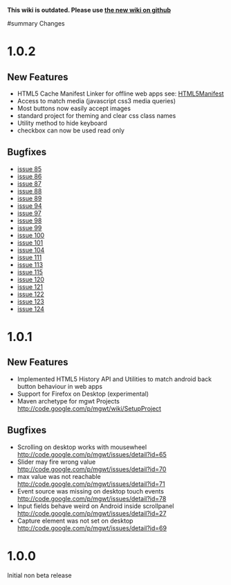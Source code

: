 **This wiki is outdated. Please use [the new wiki on github](https://github.com/mgwt/mgwt/wiki)**

#summary Changes

# 1.0.2 #

## New Features ##
  * HTML5 Cache Manifest Linker for offline web apps see: [HTML5Manifest](HTML5Manifest.md)
  * Access to match media (javascript css3 media queries)
  * Most buttons now easily accept images
  * standard project for theming and clear css class names
  * Utility method to hide keyboard
  * checkbox can now be used read only

## Bugfixes ##
  * [issue 85](https://code.google.com/p/mgwt/issues/detail?id=85)
  * [issue 86](https://code.google.com/p/mgwt/issues/detail?id=86)
  * [issue 87](https://code.google.com/p/mgwt/issues/detail?id=87)
  * [issue 88](https://code.google.com/p/mgwt/issues/detail?id=88)
  * [issue 89](https://code.google.com/p/mgwt/issues/detail?id=89)
  * [issue 94](https://code.google.com/p/mgwt/issues/detail?id=94)
  * [issue 97](https://code.google.com/p/mgwt/issues/detail?id=97)
  * [issue 98](https://code.google.com/p/mgwt/issues/detail?id=98)
  * [issue 99](https://code.google.com/p/mgwt/issues/detail?id=99)
  * [issue 100](https://code.google.com/p/mgwt/issues/detail?id=100)
  * [issue 101](https://code.google.com/p/mgwt/issues/detail?id=101)
  * [issue 104](https://code.google.com/p/mgwt/issues/detail?id=104)
  * [issue 111](https://code.google.com/p/mgwt/issues/detail?id=111)
  * [issue 113](https://code.google.com/p/mgwt/issues/detail?id=113)
  * [issue 115](https://code.google.com/p/mgwt/issues/detail?id=115)
  * [issue 120](https://code.google.com/p/mgwt/issues/detail?id=120)
  * [issue 121](https://code.google.com/p/mgwt/issues/detail?id=121)
  * [issue 122](https://code.google.com/p/mgwt/issues/detail?id=122)
  * [issue 123](https://code.google.com/p/mgwt/issues/detail?id=123)
  * [issue 124](https://code.google.com/p/mgwt/issues/detail?id=124)


# 1.0.1 #

## New Features ##
  * Implemented HTML5 History API and Utilities to match android back button behaviour in web apps
  * Support for Firefox on Desktop (experimental)
  * Maven archetype for mgwt Projects http://code.google.com/p/mgwt/wiki/SetupProject
## Bugfixes ##
  * Scrolling on desktop works with mousewheel http://code.google.com/p/mgwt/issues/detail?id=65
  * Slider may fire wrong value http://code.google.com/p/mgwt/issues/detail?id=70
  * max value was not reachable http://code.google.com/p/mgwt/issues/detail?id=71
  * Event source was missing on desktop touch events http://code.google.com/p/mgwt/issues/detail?id=78
  * Input fields behave weird on Android inside scrollpanel http://code.google.com/p/mgwt/issues/detail?id=27
  * Capture element was not set on desktop http://code.google.com/p/mgwt/issues/detail?id=69

# 1.0.0 #
Initial non beta release